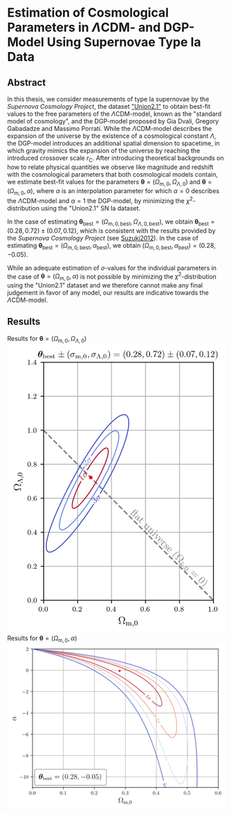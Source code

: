 ﻿
# Estimation of Cosmological Parameters in $`\Lambda`$CDM- and DGP-Model Using Supernovae Type Ia Data

## Abstract

In this thesis, we consider measurements of type Ia supernovae by the *Supernova Cosmology Project*, the dataset ["Union2.1"](https://supernova.lbl.gov/Union/) to obtain best-fit values to the free parameters of the $`\Lambda`$CDM-model, known as the "standard model of cosmology", and the DGP-model proposed by Gia Dvali, Gregory Gabadadze and Massimo Porrati.
While the $`\Lambda`$CDM-model describes the expansion of the universe by the existence of a cosmological constant $`\Lambda`$, the DGP-model introduces an additional spatial dimension to spacetime, in which gravity mimics the expansion of the universe by reaching the introduced crossover scale $`r_{\text{C}}`$.
After introducing theoretical backgrounds on how to relate physical quantities we observe like magnitude and redshift with the cosmological parameters that both cosmological models contain, we estimate best-fit values for the parameters $`\boldsymbol{\theta} = (\Omega_{\text{m},0}, \Omega_{\Lambda,0})`$ and $`\boldsymbol{\theta} = (\Omega_{\text{m},0}, \alpha)`$, where $`\alpha`$ is an interpolation parameter for which $`\alpha = 0`$ describes the $`\Lambda`$CDM-model and $`\alpha = 1`$ the DGP-model, by minimizing the $`\chi^2`$-distribution using the "Union2.1" SN Ia dataset.

In the case of estimating $`\boldsymbol{\theta}_{\text{best}} = (\Omega_{\text{m}, 0, \text{best}}, \Omega_{\Lambda, 0, \text{best}})`$, we obtain $`\boldsymbol{\theta}_{\text{best}} = (0.28, 0.72) \pm (0.07, 0.12)`$, which is consistent with the results provided by the *Supernova Cosmology Project* (see [Suzuki2012](https://iopscience.iop.org/article/10.1088/0004-637X/746/1/85)).
In the case of estimating $`\boldsymbol{\theta}_{\text{best}} = (\Omega_{\text{m}, 0, \text{best}}, \alpha_{\text{best}})`$, we obtain $`(\Omega_{\text{m}, 0, \text{best}}, \alpha_{\text{best}}) = (0.28, -0.05)`$.

While an adequate estimation of $`\sigma`$-values for the individual parameters in the case of
$`\boldsymbol{\theta} = (\Omega_{\text{m},0}, \alpha)`$ is not possible by minimizing the $`\chi^2`$-distribution using the "Union2.1" dataset and we therefore cannot make any final judgement in favor of any model, our results are indicative towards the $`\Lambda`$CDM-model.

## Results


Results for $`\boldsymbol{\theta} = (\Omega_{\text{m}, 0}, \Omega_{\Lambda,0})`$
![](https://github.com/DaHaCoder/bachelor-thesis/blob/main/thesis/figures/plots/PNG/Lambda-CDM-analytic-likelihood_Omega-m0-vs-Omega-Lambda0.png) 
Results for $`\boldsymbol{\theta} = (\Omega_{\text{m}, 0}, \alpha)`$
![](https://github.com/DaHaCoder/bachelor-thesis/blob/main/thesis/figures/plots/PNG/DGP-analytic-chi2_Omega-m0-vs-alpha-full.png)

